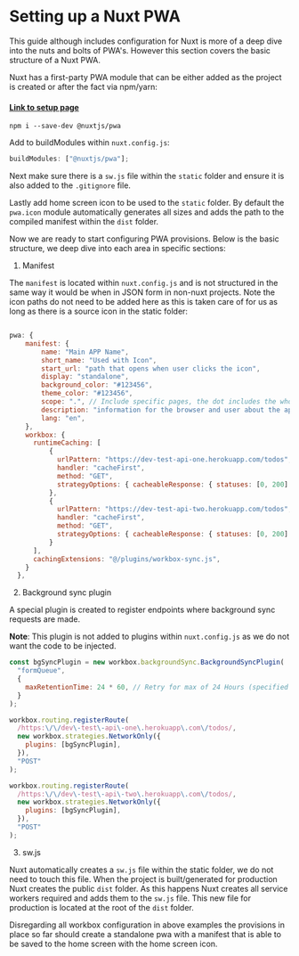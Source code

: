 # Setting up a Nuxt PWA

This guide although includes configuration for Nuxt is more of a deep dive into the nuts and bolts of PWA's. However this section covers the basic structure of a Nuxt PWA.

Nuxt has a first-party PWA module that can be either added as the project is created or after the fact via npm/yarn:

#### [Link to setup page](https://pwa.nuxtjs.org/setup)

```
npm i --save-dev @nuxtjs/pwa
```

Add to buildModules within `nuxt.config.js`:

```js
buildModules: ["@nuxtjs/pwa"];
```

Next make sure there is a `sw.js` file within the `static` folder and ensure it is also added to the `.gitignore` file.

Lastly add home screen icon to be used to the `static` folder. By default the `pwa.icon` module automatically generates all sizes and adds the path to the compiled manifest within the `dist` folder.

Now we are ready to start configuring PWA provisions. Below is the basic structure, we deep dive into each area in specific sections:

1. Manifest

The `manifest` is located within `nuxt.config.js` and is not structured in the same way it would be when in JSON form in non-nuxt projects. Note the icon paths do not need to be added here as this is taken care of for us as long as there is a source icon in the static folder:

```js

pwa: {
    manifest: {
        name: "Main APP Name",
        short_name: "Used with Icon",
        start_url: "path that opens when user clicks the icon",
        display: "standalone",
        background_color: "#123456",
        theme_color: "#123456",
        scope: ".", // Include specific pages, the dot includes the whole app
        description: "information for the browser and user about the application",
        lang: "en",
    },
    workbox: {
      runtimeCaching: [
          {
            urlPattern: "https://dev-test-api-one.herokuapp.com/todos",
            handler: "cacheFirst",
            method: "GET",
            strategyOptions: { cacheableResponse: { statuses: [0, 200] } }
          },
          {
            urlPattern: "https://dev-test-api-two.herokuapp.com/todos",
            handler: "cacheFirst",
            method: "GET",
            strategyOptions: { cacheableResponse: { statuses: [0, 200] } }
          }
      ],
      cachingExtensions: "@/plugins/workbox-sync.js",
    }
  },
```

2. Background sync plugin

A special plugin is created to register endpoints where background sync requests are made.

**Note**: This plugin is not added to plugins within `nuxt.config.js` as we do not want the code to be injected.

```js
const bgSyncPlugin = new workbox.backgroundSync.BackgroundSyncPlugin(
  "formQueue",
  {
    maxRetentionTime: 24 * 60, // Retry for max of 24 Hours (specified in minutes)
  }
);

workbox.routing.registerRoute(
  /https:\/\/dev\-test\-api\-one\.herokuapp\.com\/todos/,
  new workbox.strategies.NetworkOnly({
    plugins: [bgSyncPlugin],
  }),
  "POST"
);

workbox.routing.registerRoute(
  /https:\/\/dev\-test\-api\-two\.herokuapp\.com\/todos/,
  new workbox.strategies.NetworkOnly({
    plugins: [bgSyncPlugin],
  }),
  "POST"
);
```

3. sw.js

Nuxt automatically creates a `sw.js` file within the static folder, we do not need to touch this file. When the project is built/generated for production Nuxt creates the public `dist` folder. As this happens Nuxt creates all service workers required and adds them to the `sw.js` file. This new file for production is located at the root of the `dist` folder.

Disregarding all workbox configuration in above examples the provisions in place so far should create a standalone pwa with a manifest that is able to be saved to the home screen with the home screen icon.
